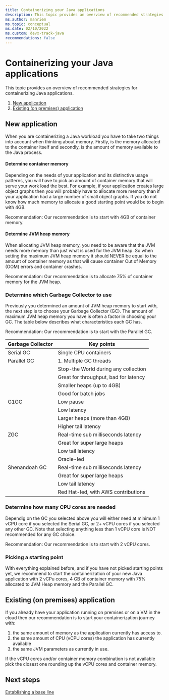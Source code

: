 ```yaml
---
title: Containerizing your Java applications
description: This topic provides an overview of recommended strategies for containerizing your Java applications.
ms.author: manriem
ms.topic: conceptual
ms.date: 02/10/2022
ms.custom: devx-track-java
recommendations: false
---
```


# Containerizing your Java applications

This topic provides an overview of recommended strategies for containerizing Java applications.

1. [New application](#new-application)
1. [Existing (on premises) application](#existing-on-premises-application)

## New application

When you are containerizing a Java workload you have to take two things into account when thinking about memory. Firstly, is the memory allocated to the container itself and secondly, is the amount of memory available to the Java process.

#### Determine container memory

Depending on the needs of your application and its distinctive usage patterns, you will have to pick an amount of container memory that will serve your work load the best. For example, if your application creates large object graphs then you will probably have to allocate more memory than if your application had a large number of small object graphs. If you do not know how much memory to allocate a good starting point would be to begin with 4GB.

Recommendation: Our recommendation is to start with 4GB of container memory.

#### Determine JVM heap memory

When allocating JVM heap memory, you need to be aware that the JVM needs more memory than just what is used for the JVM heap. So when setting the maximum JVM heap memory it should NEVER be equal to the amount of container memory as that will cause container Out of Memory (OOM) errors and container crashes.

Recommendation: Our recommendation is to allocate 75% of container memory for the JVM heap.

### Determine which Garbage Collector to use

Previously you determined an amount of JVM heap memory to start with, the next step is to choose your Garbage Collector (GC). The amount of maximum JVM heap memory you have is often a factor in choosing your GC. The table below describes what characteristics each GC has.

Recommendation: Our recommendation is to start with the Parallel GC.

| Garbage Collector | Key points |
|-------------------|------------|
| Serial GC         | Single CPU containers |
| Parallel GC       | 1. Multiple GC threads |
|                   | Stop-the World during any collection |
|                   | Great for throughput, bad for latency |
|                   | Smaller heaps (up to 4GB) |
|                   | Good for batch jobs |
| G1GC              | Low pause |
|                   | Low latency |
|                   | Larger heaps (more than 4GB) |
|                   | Higher tail latency |
| ZGC               | Real-time sub milliseconds latency |
|                   | Great for super large heaps |
|                   | Low tail latency |
|                   | Oracle-led |
| Shenandoah GC     | Real-time sub milliseconds latency |
|                   | Great for super large heaps |
|                   | Low tail latency |
|                   | Red Hat-led, with AWS contributions |


### Determine how many CPU cores are needed

Dependig on the GC you selected above you will either need at minimum 1 vCPU core if you selected the Serial GC, or 2+ vCPU cores if you selected any other GC. Note that selecting anything less than 1 vCPU core is NOT recommended for any GC choice.

Recommendation: Our recommendation is to start with 2 vCPU cores.

### Picking a starting point

With everything explained before, and if you have not picked starting points yet, we recommend to start the containerization of your new Java application with 2 vCPu cores, 4 GB of container memory with 75% allocated to JVM Heap memory and the Parallel GC. 

## Existing (on premises) application 

If you already have your application running on premises or on a VM in the cloud then our recommendation is to start your containerization journey with:

1. the same amount of memory as the application currently has access to.
1. the same amount of CPU (vCPU cores) the application has currently available
1. the same JVM parameters as currently in use.

If the vCPU cores and/or container memory combination is not available pick the closest one rounding up the vCPU cores and container memory.

## Next steps

[Establishing a base line](containers-baseline.md)
